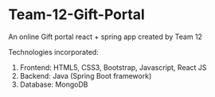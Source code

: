 # Team-12-Gift-Portal
An online Gift portal react + spring app created by Team 12

Technologies incorporated:
1) Frontend: HTML5, CSS3, Bootstrap, Javascript, React JS
2) Backend: Java (Spring Boot framework)
3) Database: MongoDB

